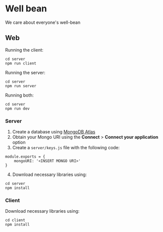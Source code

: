# Well bean

We care about everyone's well-bean

## Web

Running the client:
```
cd server
npm run client
```

Running the server:
```
cd server
npm run server
```

Running both:
```
cd server
npm run dev
```

### Server

1. Create a database using [MongoDB Atlas](https://www.mongodb.com/cloud/atlas)
2. Obtain your Mongo URI using the __Connect__ > __Connect your application__ option
3. Create a `server/keys.js` file with the following code:

```
module.exports = {
    mongoURI: '<INSERT MONGO URI>'
}
```

4. Download necessary libraries using:
```
cd server
npm install
```

### Client

Download necessary libraries using:
```
cd client
npm install
```